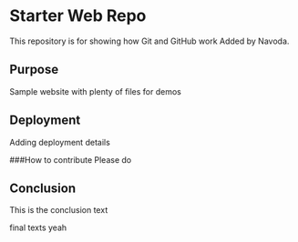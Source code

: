 # Starter Web Repo

This repository is for showing how Git and GitHub work
Added by Navoda.

## Purpose

Sample website with plenty of files for demos

## Deployment

Adding deployment details

###How to contribute
Please do
## Conclusion

This is the conclusion text

final texts
yeah


